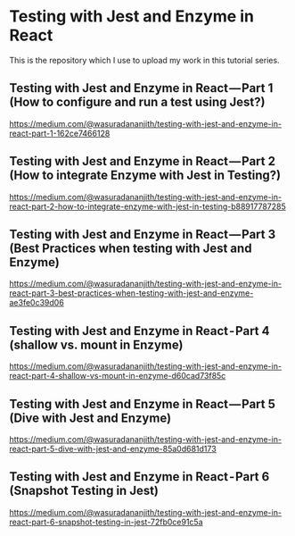 <h1>Testing with Jest and Enzyme in React</h1>

<p>This is the repository which I use to upload my work in this tutorial series.</p>

<h2>Testing with Jest and Enzyme in React — Part 1 (How to configure and run a test using Jest?)</h2>
<a href="https://medium.com/@wasuradananjith/testing-with-jest-and-enzyme-in-react-part-1-162ce7466128">https://medium.com/@wasuradananjith/testing-with-jest-and-enzyme-in-react-part-1-162ce7466128</a>

<h2>Testing with Jest and Enzyme in React — Part 2 (How to integrate Enzyme with Jest in Testing?)</h2>
<a href="https://medium.com/@wasuradananjith/testing-with-jest-and-enzyme-in-react-part-2-how-to-integrate-enzyme-with-jest-in-testing-b88917787285">https://medium.com/@wasuradananjith/testing-with-jest-and-enzyme-in-react-part-2-how-to-integrate-enzyme-with-jest-in-testing-b88917787285</a>

<h2>Testing with Jest and Enzyme in React — Part 3 (Best Practices when testing with Jest and Enzyme)</h2>
<a href="https://medium.com/@wasuradananjith/testing-with-jest-and-enzyme-in-react-part-3-best-practices-when-testing-with-jest-and-enzyme-ae3fe0c39d06">https://medium.com/@wasuradananjith/testing-with-jest-and-enzyme-in-react-part-3-best-practices-when-testing-with-jest-and-enzyme-ae3fe0c39d06</a>

<h2>Testing with Jest and Enzyme in React - Part 4 (shallow vs. mount in Enzyme)</h2>
<a href="https://medium.com/@wasuradananjith/testing-with-jest-and-enzyme-in-react-part-4-shallow-vs-mount-in-enzyme-d60cad73f85c">https://medium.com/@wasuradananjith/testing-with-jest-and-enzyme-in-react-part-4-shallow-vs-mount-in-enzyme-d60cad73f85c</a>

<h2>Testing with Jest and Enzyme in React — Part 5 (Dive with Jest and Enzyme)</h2>
<a href="https://medium.com/@wasuradananjith/testing-with-jest-and-enzyme-in-react-part-5-dive-with-jest-and-enzyme-85a0d681d173">https://medium.com/@wasuradananjith/testing-with-jest-and-enzyme-in-react-part-5-dive-with-jest-and-enzyme-85a0d681d173</a>

<h2>Testing with Jest and Enzyme in React - Part 6 (Snapshot Testing in Jest)</h2>
<a href="https://medium.com/@wasuradananjith/testing-with-jest-and-enzyme-in-react-part-6-snapshot-testing-in-jest-72fb0ce91c5a">https://medium.com/@wasuradananjith/testing-with-jest-and-enzyme-in-react-part-6-snapshot-testing-in-jest-72fb0ce91c5a</a>
